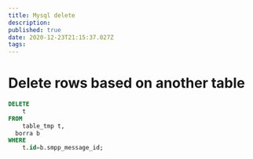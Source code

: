 ```yaml
---
title: Mysql delete 
description: 
published: true
date: 2020-12-23T21:15:37.027Z
tags: 
---
```


# Delete rows based on another table

```sql
DELETE 
	t 
FROM 
	table_tmp t, 
  borra b 
WHERE 
	t.id=b.smpp_message_id;
```